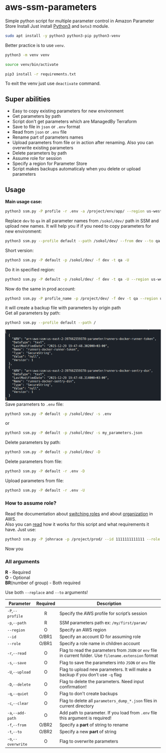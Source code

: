 # aws-ssm-parameters

Simple python script for multiple parameter control in Amazon Parameter
Store Install Just install
[Python3](https://www.python.org/downloads/) and `boto3` module.

``` bash
sudo apt install -y python3 python3-pip python3-venv
```

Better practice is to use `venv`.

``` bash
python3 -m venv venv
```

``` bash
source venv/bin/activate
```

``` bash
pip3 install -r requirements.txt
```

To exit the venv just use `deactivate` command.

## Super abilities
* Easy to copy existing parameters for new environment
* Get parameters by path
* Script don't get parameters which are ManagedBy Terraform
* Save to file in `json` or `.env` format
* Read from `json` or `.env` file
* Rename part of parameters names
* Upload parameters from file or in action after renaming. Also you can overwrite existing parameters
* Delete parameters by path
* Assume role for session
* Specify a region for Parameter Store
* Script makes backups automaticaly when you delete or upload parameters

## Usage
**Main usage case:**
```bash
python3 ssm.py -P profile -r .env -a /project/env/app/ --region us-west-1 --id 1111111111111 --role ProductionRoleForExample -U -q
```
Replace `dev` to `qa` in all parameter names from `/sokol/dev/` path in SSM and upload new names. It will help you if if you need to copy parameters for new environment:
``` bash
python3 ssm.py --profile default --path /sokol/dev/ --from dev --to qa --upload
```
Short version:
```bash
python3 ssm.py -P default -p /sokol/dev/ -f dev -t qa -U
```
Do it in specified region:
```bash
python3 ssm.py -P default -p /sokol/dev/ -f dev -t qa -U --region us-west-2
```
Now do the same in prod account:
```bash
python3 ssm.py -P profile_name -p /project/dev/ -f dev -t qa --region us-west-1 --id 1111111111111 --role ProductionRoleForExample
```
it will create a backup file with parameters by origin path  
Get all parameters by path:
``` bash
python3 ssm.py --profile default --path /
```
![Output](./images/2022-05-18_15-48.png "Output")  
Save parameters to `.env` file:
```bash
python3 ssm.py -P default -p /sokol/dev/ -s .env
```
or
```bash
python3 ssm.py -P default -p /sokol/dev/ -s my_parameters.json
```
Delete parameters by path:
``` bash
python3 ssm.py -P default -p /sokol/dev/ -D
```
Delete parameters from file:
```bash
python3 ssm.py -P default -r .env -D
```
Upload parameters from file:
```bash
python3 ssm.py -P default -r .env -U
```


### How to assume role?

Read the documentation about [switching roles](https://docs.aws.amazon.com/IAM/latest/UserGuide/id_roles_use_switch-role-cli.html) and about [organization](https://docs.aws.amazon.com/organizations/latest/userguide/orgs_tutorials_basic.html) in AWS.  
Also you can [read](https://aws.amazon.com/ru/premiumsupport/knowledge-center/lambda-function-assume-iam-role/) how it works for this script and what requirements it have.
Just use:
``` bash
python3 ssm.py -P johnrace -p /project/prod/ --id 1111111111111 --role ProductionRoleForExample
```
Now you 

### All arguments
**R** - Required  
**O** - Optional  
**BR**(number of group) - Both required

Use both `--replace` and `--to` arguments!

| Parameter           | Required | Description                                                                                              |
|---------------------|:--------:|----------------------------------------------------------------------------------------------------------|
| `-P`,`--profile`  | R        | Specify the AWS profile for script’s session                                                             |
| `-p`,`--path`      | R        | SSM parameters path ex: `/my/first/param/`                                                               |
| `--region`          | O        | Specify an AWS region                                                                                    |
| `--id`              | O/BR1    | Specify an account ID for assuming role                                                                  |
| `--role`            | O/BR1    | Specify a role name in children account                                                                  |
| `-r`,`--read`      | O        | Flag to read the parameters from `JSON` or `env` file in current folder. Use `filename.extension` format |
| `-s`,`--save`      | O        | Flag to save the parameters into `JSON` or `env` file                                                    |
| `-U`,`--upload`    | O        | Flag to upload new parameters. It will make a backup if you don’t use `-q` flag                          |
| `-D`,`--delete`    | O        | Flag to delete the parameters. Need input confirmation!                                                  |
| `-q`,`--quiet`     | O        | Flag to don't create backups                                                                             |
| `-c`,`--clear`     | O        | Flag to delete all `parameters_dump_*.json` files in current directory                                   |
| `-a`,`--add-path`  | O        | Add path to parameter. If you load from `.env` file this argument is required!                           |
| `-f`,`--from`      | O/BR2    | Specify a **part** of string to rename                                                                   |
| `-t`,`--to`        | O/BR2    | Specify a new **part** of string                                                                         |
| `-o`,`--overwrite` | O        | Flag to overwrite parameters                                                                             |
